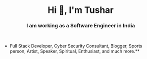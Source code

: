 <h1 align="center">Hi 👋, I'm Tushar</h1>
<h3 align="center">I am working as a Software Engineer in India</h3>
<br/>

- Full Stack Developer, Cyber Security Consultant, Blogger, Sports person, Artist, Speaker, Spiritual, Enthusiast, and much more.**
